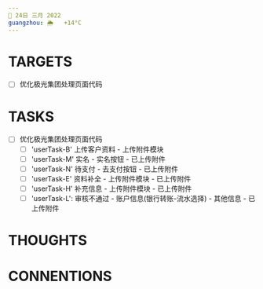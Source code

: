 ```yaml
---
📆 24日 三月 2022
guangzhou: 🌦   +14°C
---
```


# TARGETS
- [ ] 优化极光集团处理页面代码

# TASKS
- [ ] 优化极光集团处理页面代码
	- [ ] 'userTask-B' 上传客户资料 - 上传附件模块
	- [ ] 'userTask-M' 实名 - 实名按钮 - 已上传附件
	- [ ] 'userTask-N' 待支付 - 去支付按钮 - 已上传附件
	- [ ] 'userTask-E' 资料补全 - 上传附件模块 - 已上传附件
	- [ ] 'userTask-H' 补充信息 - 上传附件模块 - 已上传附件
	- [ ] 'userTask-L': 审核不通过 - 账户信息(银行转账-流水选择) - 其他信息 - 已上传附件

# THOUGHTS
# CONNENTIONS